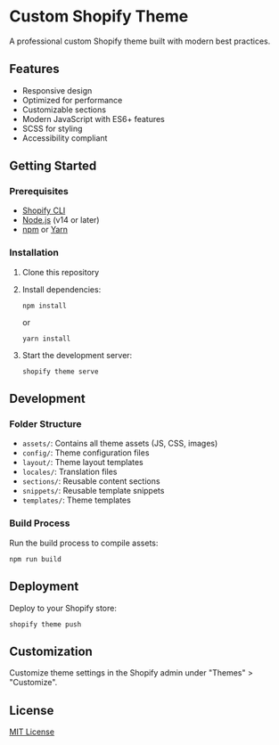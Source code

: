 # Custom Shopify Theme

A professional custom Shopify theme built with modern best practices.

## Features

- Responsive design
- Optimized for performance
- Customizable sections
- Modern JavaScript with ES6+ features
- SCSS for styling
- Accessibility compliant

## Getting Started

### Prerequisites

- [Shopify CLI](https://shopify.dev/themes/tools/cli)
- [Node.js](https://nodejs.org/) (v14 or later)
- [npm](https://www.npmjs.com/) or [Yarn](https://yarnpkg.com/)

### Installation

1. Clone this repository
2. Install dependencies:
   ```
   npm install
   ```
   or
   ```
   yarn install
   ```

3. Start the development server:
   ```
   shopify theme serve
   ```

## Development

### Folder Structure

- `assets/`: Contains all theme assets (JS, CSS, images)
- `config/`: Theme configuration files
- `layout/`: Theme layout templates
- `locales/`: Translation files
- `sections/`: Reusable content sections
- `snippets/`: Reusable template snippets
- `templates/`: Theme templates

### Build Process

Run the build process to compile assets:

```
npm run build
```

## Deployment

Deploy to your Shopify store:

```
shopify theme push
```

## Customization

Customize theme settings in the Shopify admin under "Themes" > "Customize".

## License

[MIT License](LICENSE)
